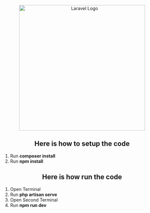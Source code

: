 <p align="center"><a href="https://laravel.com" target="_blank"><img src="https://raw.githubusercontent.com/laravel/art/master/logo-lockup/5%20SVG/2%20CMYK/1%20Full%20Color/laravel-logolockup-cmyk-red.svg" width="400" alt="Laravel Logo"></a></p>

<h2 align="center">Here is how to setup the code</h2>

<p>
    <ol>
        <li>Run <b>composer install</b></li>
        <li>Run <b>npm install</b></li>
    </ol>
</p>

<h2 align="center">Here is how run the code</h2>

<p>
    <ol>
        <li>Open Terminal</li>
        <li>Run <b>php artisan serve</b></li>
        <li>Open Second Terminal</li>
        <li>Run <b>npm run dev</b></li>
    </ol>
</p>